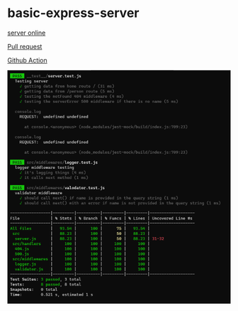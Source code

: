 # basic-express-server
[server online](https://onlineserver4.onrender.com/)

[Pull request](https://github.com/esraaobeido/basic-express-server/pull/3)

[Github Action](https://github.com/esraaobeido/basic-express-server/actions)

 ![image](./screenshotLab2.png)

